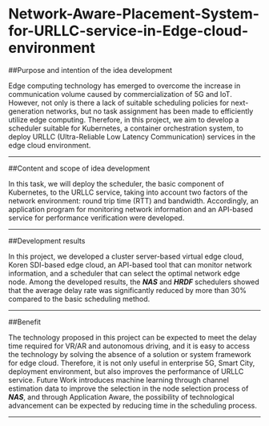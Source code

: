 # Network-Aware-Placement-System-for-URLLC-service-in-Edge-cloud-environment


##Purpose and intention of the idea development

Edge computing technology has emerged to overcome the increase in communication volume caused by commercialization of 5G and IoT.
 However, not only is there a lack of suitable scheduling policies for next-generation networks, but no task assignment has been made to efficiently utilize edge computing.
  Therefore, in this project, we aim to develop a scheduler suitable for Kubernetes, a container orchestration system, to deploy URLLC (Ultra-Reliable Low Latency Communication) services in the edge cloud environment.
***

##Content and scope of idea development

In this task, we will deploy the scheduler, the basic component of Kubernetes, to the URLLC service, taking into account two factors of the network environment: round trip time (RTT) and bandwidth.
Accordingly, an application program for monitoring network information and an API-based service for performance verification were developed.
***

##Development results

In this project, we developed a cluster server-based virtual edge cloud, Koren SDI-based edge cloud, an API-based tool that can monitor network information, and a scheduler that can select the optimal network edge node. 
Among the developed results, the ***NAS*** and ***HRDF*** schedulers showed that the average delay rate was significantly reduced by more than 30% compared to the basic scheduling method.
***

##Benefit

The technology proposed in this project can be expected to meet the delay time required for VR/AR and autonomous driving, and it is easy to access the technology by solving the absence of a solution or system framework for edge cloud. Therefore, it is not only useful in enterprise 5G, Smart City, deployment environment, but also improves the performance of URLLC service.
Future Work introduces machine learning through channel estimation data to improve the selection in the node selection process of ***NAS***, and through Application Aware, the possibility of technological advancement can be expected by reducing time in the scheduling process.
***  